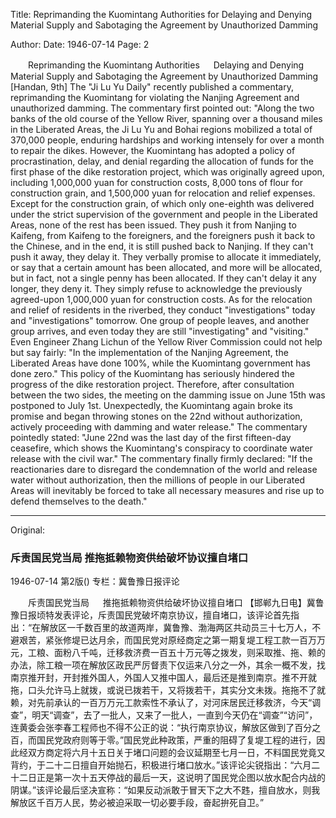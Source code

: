Title: Reprimanding the Kuomintang Authorities for Delaying and Denying Material Supply and Sabotaging the Agreement by Unauthorized Damming

Author:
Date: 1946-07-14
Page: 2

　　Reprimanding the Kuomintang Authorities
　  Delaying and Denying Material Supply and Sabotaging the Agreement by Unauthorized Damming
    [Handan, 9th] The "Ji Lu Yu Daily" recently published a commentary, reprimanding the Kuomintang for violating the Nanjing Agreement and unauthorized damming. The commentary first pointed out: "Along the two banks of the old course of the Yellow River, spanning over a thousand miles in the Liberated Areas, the Ji Lu Yu and Bohai regions mobilized a total of 370,000 people, enduring hardships and working intensely for over a month to repair the dikes. However, the Kuomintang has adopted a policy of procrastination, delay, and denial regarding the allocation of funds for the first phase of the dike restoration project, which was originally agreed upon, including 1,000,000 yuan for construction costs, 8,000 tons of flour for construction grain, and 1,500,000 yuan for relocation and relief expenses. Except for the construction grain, of which only one-eighth was delivered under the strict supervision of the government and people in the Liberated Areas, none of the rest has been issued. They push it from Nanjing to Kaifeng, from Kaifeng to the foreigners, and the foreigners push it back to the Chinese, and in the end, it is still pushed back to Nanjing. If they can't push it away, they delay it. They verbally promise to allocate it immediately, or say that a certain amount has been allocated, and more will be allocated, but in fact, not a single penny has been allocated. If they can't delay it any longer, they deny it. They simply refuse to acknowledge the previously agreed-upon 1,000,000 yuan for construction costs. As for the relocation and relief of residents in the riverbed, they conduct "investigations" today and "investigations" tomorrow. One group of people leaves, and another group arrives, and even today they are still "investigating" and "visiting." Even Engineer Zhang Lichun of the Yellow River Commission could not help but say fairly: "In the implementation of the Nanjing Agreement, the Liberated Areas have done 100%, while the Kuomintang government has done zero." This policy of the Kuomintang has seriously hindered the progress of the dike restoration project. Therefore, after consultation between the two sides, the meeting on the damming issue on June 15th was postponed to July 1st. Unexpectedly, the Kuomintang again broke its promise and began throwing stones on the 22nd without authorization, actively proceeding with damming and water release." The commentary pointedly stated: "June 22nd was the last day of the first fifteen-day ceasefire, which shows the Kuomintang's conspiracy to coordinate water release with the civil war." The commentary finally firmly declared: "If the reactionaries dare to disregard the condemnation of the world and release water without authorization, then the millions of people in our Liberated Areas will inevitably be forced to take all necessary measures and rise up to defend themselves to the death."



<hr /> 

Original: 


### 斥责国民党当局  推拖抵赖物资供给破坏协议擅自堵口

1946-07-14
第2版()
专栏：冀鲁豫日报评论

　　斥责国民党当局
　  推拖抵赖物资供给破坏协议擅自堵口
    【邯郸九日电】冀鲁豫日报顷特发表评论，斥责国民党破坏南京协议，擅自堵口，该评论首先指出：“在解放区一千数百里的故道两岸，冀鲁豫、渤海两区共动员三十七万人，不避艰苦，紧张修堤已达月余，而国民党对原经商定之第一期复堤工程工款一百万万元，工粮、面粉八千吨，迁移救济费一百五十万元等之拨发，则采取推、拖、赖的办法，除工粮一项在解放区政民严厉督责下仅运来八分之一外，其余一概不发，找南京推开封，开封推外国人，外国人又推中国人，最后还是推到南京。推不开就拖，口头允许马上就拨，或说已拨若干，又将拨若干，其实分文未拨。拖拖不了就赖，对先前承认的一百万万元工款索性不承认了，对河床居民迁移救济，今天“调查”，明天“调查”，去了一批人，又来了一批人，一直到今天仍在“调查”“访问”，连黄委会张李春工程师也不得不公正的说：“执行南京协议，解放区做到了百分之百，而国民党政府则等于零。”国民党此种政策，严重的阻碍了复堤工程的进行，因此经双方商定将六月十五日关于堵口问题的会议延期至七月一日，不料国民党竟又背约，于二十二日擅自开始抛石，积极进行堵口放水。”该评论尖锐指出：“六月二十二日正是第一次十五天停战的最后一天，这说明了国民党企图以放水配合内战的阴谋。”该评论最后坚决宣称：“如果反动派敢于冒天下之大不韪，擅自放水，则我解放区千百万人民，势必被迫采取一切必要手段，奋起拚死自卫。”
